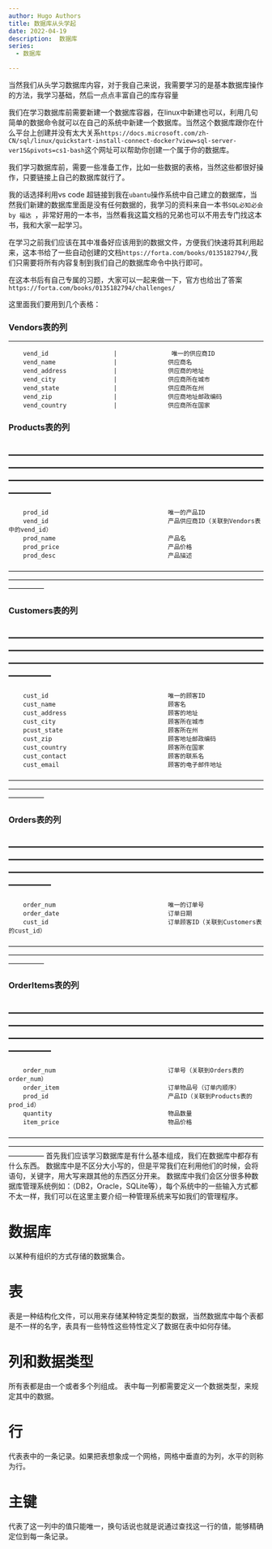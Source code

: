```yaml
---
author: Hugo Authors
title: 数据库从头学起
date: 2022-04-19
description:  数据库
series:
  - 数据库

---
```


当然我们从头学习数据库内容，对于我自己来说，我需要学习的是基本数据库操作的方法，我学习基础，然后一点点丰富自己的库存容量

<!--more-->

我们在学习数据库前需要新建一个数据库容器，在linux中新建也可以，利用几句简单的数据命令就可以在自己的系统中新建一个数据库。当然这个数据库跟你在什么平台上创建并没有太大关系`https://docs.microsoft.com/zh-CN/sql/linux/quickstart-install-connect-docker?view=sql-server-ver15&pivots=cs1-bash`这个网址可以帮助你创建一个属于你的数据库。

我们学习数据库前，需要一些准备工作，比如一些数据的表格，当然这些都很好操作，只要链接上自己的数据库就行了。

我的话选择利用vs code 超链接到我在`ubantu`操作系统中自己建立的数据库，当然我们新建的数据库里面是没有任何数据的，我学习的资料来自一本书`SQL必知必会 by 福达 `，非常好用的一本书，当然看我这篇文档的兄弟也可以不用去专门找这本书，我和大家一起学习。

在学习之前我们应该在其中准备好应该用到的数据文件，方便我们快速将其利用起来，这本书给了一些自动创建的文档`https://forta.com/books/0135182794/`,我们只需要将所有内容复制到我们自己的数据库命令中执行即可。

在这本书后有自己专属的习题，大家可以一起来做一下，官方也给出了答案`https://forta.com/books/0135182794/challenges/`

这里面我们要用到几个表格：

  ### Vendors表的列

------------------------------------------------------------------
        vend_id                  |               唯一的供应商ID
        vend_name                |              供应商名
        vend_address             |              供应商的地址
        vend_city                |              供应商所在城市
        vend_state               |              供应商所在州
        vend_zip                 |              供应商地址邮政编码
        vend_country             |              供应商所在国家


### Products表的列

————————————————————————————————————————————————————————————————————————————
----------------------------------------------------------------------------
        prod_id                                 唯一的产品ID
        vend_id                                 产品供应商ID（关联到Vendors表中的vend_id）
        prod_name                               产品名
        prod_price                              产品价格
        prod_desc                               产品描述
—————————————————————————————————————————————————————————————————————————————


### Customers表的列

————————————————————————————————————————————————————————————————————————————
----------------------------------------------------------------------------
        cust_id                                 唯一的顾客ID
        cust_name                               顾客名
        cust_address                            顾客的地址
        cust_city                               顾客所在城市
        pcust_state                             顾客所在州
        cust_zip                                顾客地址邮政编码
        cust_country                            顾客所在国家
        cust_contact                            顾客的联系名
        cust_email                              顾客的电子邮件地址
—————————————————————————————————————————————————————————————————————————————


### Orders表的列

————————————————————————————————————————————————————————————————————————————
----------------------------------------------------------------------------
        order_num                               唯一的订单号
        order_date                              订单日期
        cust_id                                 订单顾客ID（关联到Customers表的cust_id）
—————————————————————————————————————————————————————————————————————————————


### OrderItems表的列

————————————————————————————————————————————————————————————————————————————
----------------------------------------------------------------------------
        order_num                               订单号（关联到Orders表的order_num）
        order_item                              订单物品号（订单内顺序）
        prod_id                                 产品ID（关联到Products表的prod_id）
        quantity                                物品数量
        item_price                              物品价格
—————————————————————————————————————————————————————————————————————————————
首先我们应该学习数据库是有什么基本组成，我们在数据库中都存有什么东西。
数据库中是不区分大小写的，但是平常我们在利用他们的时候，会将语句，关键字，用大写来跟其他的东西区分开来。
数据库中我们会区分很多种数据库管理系统例如：（DB2，Oracle，SQLite等），每个系统中的一些输入方式都不太一样，我们可以在这里主要介绍一种管理系统来写如我们的管理程序。

# 数据库

以某种有组织的方式存储的数据集合。

# 表

表是一种结构化文件，可以用来存储某种特定类型的数据，当然数据库中每个表都是不一样的名字，表具有一些特性这些特性定义了数据在表中如何存储。

# 列和数据类型

所有表都是由一个或者多个列组成。
表中每一列都需要定义一个数据类型，来规定其中的数据。

# 行

代表表中的一条记录。如果把表想象成一个网格，网格中垂直的为列，水平的则称为行。

# 主键

代表了这一列中的值只能唯一，换句话说也就是说通过查找这一行的值，能够精确定位到每一条记录。





